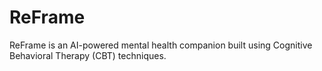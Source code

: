 # ReFrame
ReFrame is an AI-powered mental health companion built using Cognitive Behavioral Therapy (CBT) techniques.
